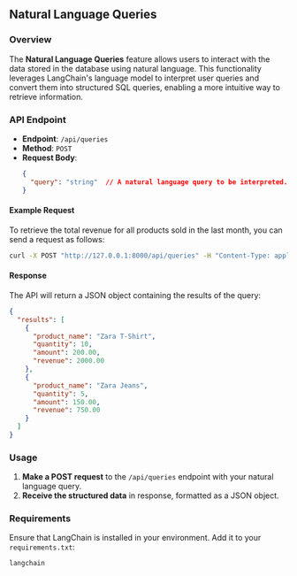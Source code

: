 ## Natural Language Queries

### Overview
The **Natural Language Queries** feature allows users to interact with the data stored in the database using natural language. This functionality leverages LangChain's language model to interpret user queries and convert them into structured SQL queries, enabling a more intuitive way to retrieve information.

### API Endpoint
- **Endpoint**: `/api/queries`
- **Method**: `POST`
- **Request Body**:
  ```json
  {
    "query": "string"  // A natural language query to be interpreted.
  }
  ```

#### Example Request
To retrieve the total revenue for all products sold in the last month, you can send a request as follows:
```bash
curl -X POST "http://127.0.0.1:8000/api/queries" -H "Content-Type: application/json" -d '{"query": "Get the total revenue for all products sold in the last month"}'
```

#### Response
The API will return a JSON object containing the results of the query:
```json
{
  "results": [
    {
      "product_name": "Zara T-Shirt",
      "quantity": 10,
      "amount": 200.00,
      "revenue": 2000.00
    },
    {
      "product_name": "Zara Jeans",
      "quantity": 5,
      "amount": 150.00,
      "revenue": 750.00
    }
  ]
}
```

### Usage
1. **Make a POST request** to the `/api/queries` endpoint with your natural language query.
2. **Receive the structured data** in response, formatted as a JSON object.

### Requirements
Ensure that LangChain is installed in your environment. Add it to your `requirements.txt`:
```plaintext
langchain
```
